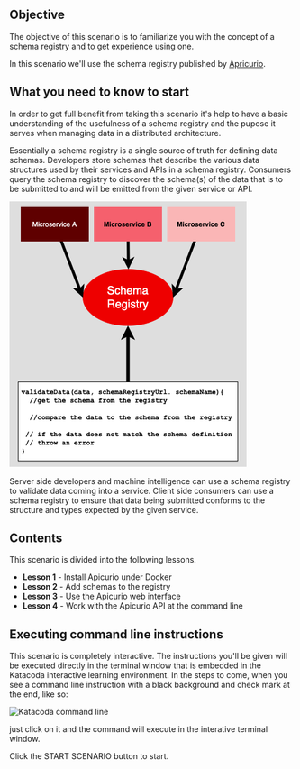 ## Objective

The objective of this scenario is to familiarize you with the concept of a schema registry and to get experience using one.

In this scenario we'll use the schema registry published by [Apricurio](https://www.apicur.io/registry/).


## What you need to know to start

In order to get full benefit from taking this scenario it's help to have a basic understanding of the usefulness of a schema registry and the pupose it serves when managing data in a distributed architecture.

Essentially a schema registry is a single source of truth for defining data schemas. Developers store schemas that describe the various data structures used by their services and APIs in a schema registry. Consumers query the schema registry to discover the schema(s) of the data that is to be submitted to and will be emitted from the given service or API.

![using a schema registry](apicurio/assets/schema-registry.png)

Server side developers and machine intelligence can use a schema registry to validate data coming into a service. Client side consumers can use a schema registry to ensure that data being submitted conforms to the structure and types expected by the given service.


## Contents

This scenario is divided into the following lessons.

* **Lesson 1** - Install Apicurio under Docker
* **Lesson 2** - Add schemas to the registry
* **Lesson 3** - Use the Apicurio web interface
* **Lesson 4** - Work with the Apicurio API at the command line

## Executing command line instructions 

This scenario is completely interactive. The instructions you'll be given will be executed directly in the terminal window that is embedded in the Katacoda interactive learning environment. In the steps to come, when you see a command line instruction with a black background and check mark at the end, like so:

![Katacoda command line](kind-intro/assets/command.png)

just click on it and the command will execute in the interative terminal window.

Click the START SCENARIO button to start.
